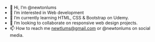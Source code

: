 - 👋 Hi, I’m @newtonlums
- 👀 I’m interested in Web development
- 🌱 I’m currently learning HTML, CSS & Bootstrap on Udemy.
- 💞️ I’m looking to collaborate on responsive web design projects.
- 📫 How to reach me newtlums@gmail.com or @newtonlums on social media.

<!---
newtonlums/newtonlums is a ✨ special ✨ repository because its `README.md` (this file) appears on your GitHub profile.
You can click the Preview link to take a look at your changes.
--->

